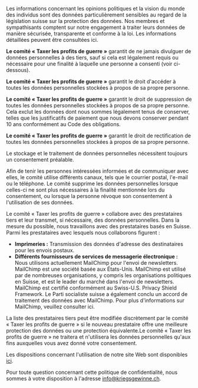 Les informations concernant les opinions politiques et la vision du monde des individus sont des données particulièrement sensibles au regard de la législation suisse sur la protection des données. Nos membres et sympathisants comptent sur notre engagement à traiter leurs données de manière sécurisée, transparente et conforme à la loi. Les informations détaillées peuvent être consultées ici.

**Le comité «&nbsp;Taxer les profits de guerre&nbsp;»** garantit de ne jamais divulguer de données personnelles à des tiers, sauf si cela est légalement requis ou nécessaire pour une finalité à laquelle une personne a consenti (voir ci-dessous).

**Le comité «&nbsp;Taxer les profits de guerre&nbsp;»** garantit le droit d'accéder à toutes les données personnelles stockées à propos de sa propre personne.

**Le comité «&nbsp;Taxer les profits de guerre&nbsp;»** garantit le droit de suppression de toutes les données personnelles stockées à propos de sa propre personne. Cela exclut les données dont nous sommes légalement tenus de conserver, telles que les justificatifs de paiement que nous devons conserver pendant 10 ans conformément au Code des obligations.

**Le comité «&nbsp;Taxer les profits de guerre&nbsp;»** garantit le droit de rectification de toutes les données personnelles stockées à propos de sa propre personne.

Le stockage et le traitement de données personnelles nécessitent toujours un consentement préalable.

Afin de tenir les personnes intéressées informées et de communiquer avec elles, le comité utilise différents canaux, tels que le courrier postal, l'e-mail ou le téléphone. Le comité supprime les données personnelles lorsque celles-ci ne sont plus nécessaires à la finalité mentionnée lors du consentement, ou lorsque la personne révoque son consentement à l'utilisation de ses données.

Le comité «&nbsp;Taxer les profits de guerre&nbsp;» collabore avec des prestataires tiers et leur transmet, si nécessaire, des données personnelles. Dans la mesure du possible, nous travaillons avec des prestataires basés en Suisse. Parmi les prestataires avec lesquels nous collaborons figurent :

- **Imprimeries :** Transmission des données d'adresse des destinataires pour les envois postaux.
- **Différents fournisseurs de services de messagerie électronique :** Nous utilisons actuellement MailChimp pour l'envoi de newsletters. MailChimp est une société basée aux États-Unis. MailChimp est utilisé par de nombreuses organisations, y compris les organisations politiques en Suisse, et est le leader du marché dans l'envoi de newsletters. MailChimp est certifié conformément au Swiss-U.S. Privacy Shield Framework. Le Parti socialiste suisse a également conclu un accord de traitement des données avec MailChimp. Pour plus d'informations sur MailChimp, veuillez consulter ici.

La liste des prestataires tiers peut être modifiée discrètement par le comité «&nbsp;Taxer les profits de guerre&nbsp;» si le nouveau prestataire offre une meilleure protection des données ou une protection équivalente.Le comité « Taxer les profits de guerre » ne traitera et n'utilisera les données personnelles qu'aux fins auxquelles vous avez donné votre consentement.

Les dispositions concernant l'utilisation de notre site Web sont disponibles [ici](/imprint).

Pour toute question concernant cette politique de confidentialité, nous sommes à votre disposition à l'adresse info@kriegsgewinne.ch.
